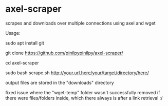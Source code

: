 # axel-scraper
scrapes and downloads over multiple connections using axel and wget

Usage:

sudo apt install git

git clone https://github.com/pinilpypinilpy/axel-scraper/

cd axel-scraper

sudo bash scrape.sh http://your.url.here/your/target/directory/here/

output files are stored in the "downloads" directory


fixed issue where the "wget-temp" folder wasn't successfully removed if there were files/folders inside, which there always is after a link retrieval :/

